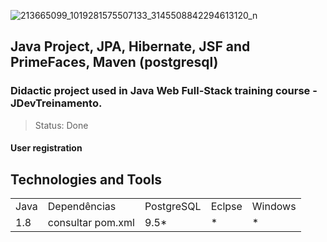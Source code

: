 ![213665099_1019281575507133_3145508842294613120_n](https://user-images.githubusercontent.com/37045332/125006736-3579df00-e035-11eb-88b7-6257a39d4448.jpg)

## Java Project, JPA, Hibernate, JSF and PrimeFaces, Maven (postgresql)
### Didactic project used in Java Web Full-Stack training course - JDevTreinamento. 
> Status: Done

#### User registration

## Technologies and Tools
<table>
  <tr> 
    <td>Java</td>
    <td>Dependências</td>
    <td>PostgreSQL</td>
    <td>Eclpse</td>
    <td>Windows</td>
  </tr>
  <tr> 
    <td>1.8</td>
    <td>consultar pom.xml</td>
    <td>9.5*</td>
    <td>*</td>
    <td>*</td>
  </tr>
</table>


